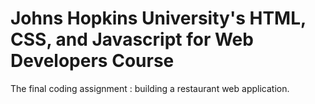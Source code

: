 # Johns Hopkins University's HTML, CSS, and Javascript for Web Developers Course 
The final coding assignment :  building a restaurant web application.
